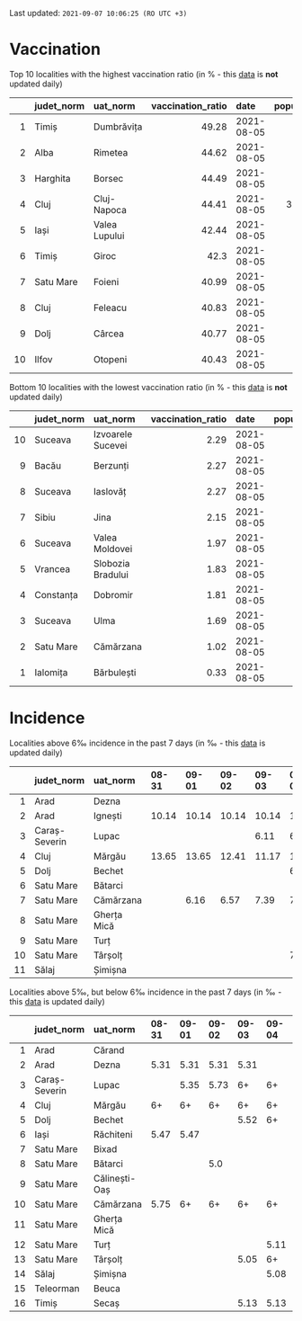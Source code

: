 Last updated: `2021-09-07 10:06:25 (RO UTC +3)`  
# Vaccination  
Top 10 localities with the highest vaccination ratio (in % - this [data](https://vaccinare-covid.gov.ro/situatia-vaccinarii-in-romania/) is **not** updated daily)  
  
|    | judet_norm   | uat_norm      |   vaccination_ratio | date       |   population |   dose_1 |
|---:|:-------------|:--------------|--------------------:|:-----------|-------------:|---------:|
|  1 | Timiș        | Dumbrăvița    |               49.28 | 2021-08-05 |        14668 |     7228 |
|  2 | Alba         | Rimetea       |               44.62 | 2021-08-05 |         1013 |      452 |
|  3 | Harghita     | Borsec        |               44.49 | 2021-08-05 |         2675 |     1190 |
|  4 | Cluj         | Cluj-Napoca   |               44.41 | 2021-08-05 |       327272 |   145341 |
|  5 | Iași         | Valea Lupului |               42.44 | 2021-08-05 |        10086 |     4280 |
|  6 | Timiș        | Giroc         |               42.3  | 2021-08-05 |        17954 |     7595 |
|  7 | Satu Mare    | Foieni        |               40.99 | 2021-08-05 |         1932 |      792 |
|  8 | Cluj         | Feleacu       |               40.83 | 2021-08-05 |         4134 |     1688 |
|  9 | Dolj         | Cârcea        |               40.77 | 2021-08-05 |         2838 |     1157 |
| 10 | Ilfov        | Otopeni       |               40.43 | 2021-08-05 |        18314 |     7404 |
  
Bottom 10 localities with the lowest vaccination ratio (in % - this [data](https://vaccinare-covid.gov.ro/situatia-vaccinarii-in-romania/) is **not** updated daily)  
  
|    | judet_norm   | uat_norm          |   vaccination_ratio | date       |   population |   dose_1 |
|---:|:-------------|:------------------|--------------------:|:-----------|-------------:|---------:|
| 10 | Suceava      | Izvoarele Sucevei |                2.29 | 2021-08-05 |         2143 |       49 |
|  9 | Bacău        | Berzunți          |                2.27 | 2021-08-05 |         5279 |      120 |
|  8 | Suceava      | Iaslovăț          |                2.27 | 2021-08-05 |         4721 |      107 |
|  7 | Sibiu        | Jina              |                2.15 | 2021-08-05 |         3671 |       79 |
|  6 | Suceava      | Valea Moldovei    |                1.97 | 2021-08-05 |         4680 |       92 |
|  5 | Vrancea      | Slobozia Bradului |                1.83 | 2021-08-05 |         8807 |      161 |
|  4 | Constanța    | Dobromir          |                1.81 | 2021-08-05 |         3702 |       67 |
|  3 | Suceava      | Ulma              |                1.69 | 2021-08-05 |         2242 |       38 |
|  2 | Satu Mare    | Cămărzana         |                1.02 | 2021-08-05 |         2346 |       24 |
|  1 | Ialomița     | Bărbulești        |                0.33 | 2021-08-05 |         7599 |       25 |
  
# Incidence  
Localities above 6‰ incidence in the past 7 days (in ‰ - this [data](https://data.gov.ro/dataset/transparenta-covid) is updated daily)  
  
|    | judet_norm    | uat_norm    | 08-31   | 09-01   | 09-02   | 09-03   | 09-04   | 09-05   | 09-06   |
|---:|:--------------|:------------|:--------|:--------|:--------|:--------|:--------|:--------|:--------|
|  1 | Arad          | Dezna       |         |         |         |         |         | 7.09    | 7.09    |
|  2 | Arad          | Ignești     | 10.14   | 10.14   | 10.14   | 10.14   | 10.14   | 10.16   | 10.16   |
|  3 | Caraș-Severin | Lupac       |         |         |         | 6.11    | 6.49    |         |         |
|  4 | Cluj          | Mărgău      | 13.65   | 13.65   | 12.41   | 11.17   | 10.55   | 10.59   |         |
|  5 | Dolj          | Bechet      |         |         |         |         | 6.18    | 6.62    | 7.28    |
|  6 | Satu Mare     | Bătarci     |         |         |         |         |         |         | 6.06    |
|  7 | Satu Mare     | Cămărzana   |         | 6.16    | 6.57    | 7.39    | 7.39    | 8.22    | 9.04    |
|  8 | Satu Mare     | Gherța Mică |         |         |         |         |         |         | 7.42    |
|  9 | Satu Mare     | Turț        |         |         |         |         |         | 6.03    | 6.37    |
| 10 | Satu Mare     | Târșolț     |         |         |         |         | 7.25    | 7.57    | 9.15    |
| 11 | Sălaj         | Șimișna     |         |         |         |         |         | 7.67    | 6.82    |
  
Localities above 5‰, but below 6‰ incidence in the past 7 days (in ‰ - this [data](https://data.gov.ro/dataset/transparenta-covid) is updated daily)  
  
|    | judet_norm    | uat_norm      | 08-31   | 09-01   | 09-02   | 09-03   | 09-04   | 09-05   | 09-06   |
|---:|:--------------|:--------------|:--------|:--------|:--------|:--------|:--------|:--------|:--------|
|  1 | Arad          | Cărand        |         |         |         |         |         | 5.58    | 5.58    |
|  2 | Arad          | Dezna         | 5.31    | 5.31    | 5.31    | 5.31    |         | 6+      | 6+      |
|  3 | Caraș-Severin | Lupac         |         | 5.35    | 5.73    | 6+      | 6+      | 5.36    | 5.36    |
|  4 | Cluj          | Mărgău        | 6+      | 6+      | 6+      | 6+      | 6+      | 6+      | 5.6     |
|  5 | Dolj          | Bechet        |         |         |         | 5.52    | 6+      | 6+      | 6+      |
|  6 | Iași          | Răchiteni     | 5.47    | 5.47    |         |         |         |         |         |
|  7 | Satu Mare     | Bixad         |         |         |         |         |         |         | 5.85    |
|  8 | Satu Mare     | Bătarci       |         |         | 5.0     |         |         | 5.53    | 6+      |
|  9 | Satu Mare     | Călinești-Oaș |         |         |         |         |         |         | 5.05    |
| 10 | Satu Mare     | Cămărzana     | 5.75    | 6+      | 6+      | 6+      | 6+      | 6+      | 6+      |
| 11 | Satu Mare     | Gherța Mică   |         |         |         |         |         | 5.2     | 6+      |
| 12 | Satu Mare     | Turț          |         |         |         |         | 5.11    | 6+      | 6+      |
| 13 | Satu Mare     | Târșolț       |         |         |         | 5.05    | 6+      | 6+      | 6+      |
| 14 | Sălaj         | Șimișna       |         |         |         |         | 5.08    | 6+      | 6+      |
| 15 | Teleorman     | Beuca         |         |         |         |         |         | 5.74    | 5.74    |
| 16 | Timiș         | Secaș         |         |         |         | 5.13    | 5.13    | 5.13    | 5.13    |